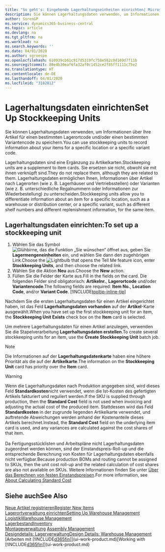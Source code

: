```yaml
---
title: "So geht's: Eingehende Lagerhaltungseinheiten einrichten| Microsoft Docs"
description: Sie können Lagerhaltungsdaten verwenden, um Informationen über Ihre Artikel für einen bestimmten Lagerortcode und/oder einen bestimmten Variantencode zu speichern.
author: SorenGP
ms.service: dynamics365-business-central
ms.topic: article
ms.devlang: na
ms.tgt_pltfrm: na
ms.workload: na
ms.search.keywords: ''
ms.date: 04/01/2020
ms.author: sgroespe
ms.openlocfilehash: 610939cb61c917d5319fc758e582c0d169d7f11b
ms.sourcegitcommit: 88e4b30eaf6fa32af0c1452ce2f85ff1111c75e2
ms.translationtype: HT
ms.contentlocale: de-DE
ms.lasthandoff: 04/01/2020
ms.locfileid: "3182012"
---
```

# <a name="set-up-stockkeeping-units"></a><span data-ttu-id="70f43-103">Lagerhaltungsdaten einrichten</span><span class="sxs-lookup"><span data-stu-id="70f43-103">Set Up Stockkeeping Units</span></span>
<span data-ttu-id="70f43-104">Sie können Lagerhaltungsdaten verwenden, um Informationen über Ihre Artikel für einen bestimmten Lagerortcode und/oder einen bestimmten Variantencode zu speichern.</span><span class="sxs-lookup"><span data-stu-id="70f43-104">You can use stockkeeping units to record information about your items for a specific location or a specific variant code.</span></span>  

 <span data-ttu-id="70f43-105">Lagerhaltungsdaten sind eine Ergänzung zu Artikelkarten.</span><span class="sxs-lookup"><span data-stu-id="70f43-105">Stockkeeping units are a supplement to item cards.</span></span> <span data-ttu-id="70f43-106">Sie ersetzen sie nicht, obwohl sie mit ihnen verknüpft sind.</span><span class="sxs-lookup"><span data-stu-id="70f43-106">They do not replace them, although they are related to them.</span></span> <span data-ttu-id="70f43-107">Lagerhaltungsdaten ermöglichen Ihnen, Informationen über Artikel nach Lagerorten (wie z. B. Lagerhäuser und Vertriebsstellen) oder Varianten (wie z. B. unterschiedliche Regalnummern oder Informationen zur Wiederbestellung) zu unterscheiden.</span><span class="sxs-lookup"><span data-stu-id="70f43-107">Stockkeeping units allow you to differentiate information about an item for a specific location, such as a warehouse or distribution center, or a specific variant, such as different shelf numbers and different replenishment information, for the same item.</span></span>  

## <a name="to-set-up-a-stockkeeping-unit"></a><span data-ttu-id="70f43-108">Lagerhaltungsdaten einrichten:</span><span class="sxs-lookup"><span data-stu-id="70f43-108">To set up a stockkeeping unit</span></span>  

1.  <span data-ttu-id="70f43-109">Wählen Sie das Symbol ![Glühbirne, das die Funktion „Sie wünschen“ öffnet](media/ui-search/search_small.png "Was möchten Sie tun?") aus, geben Sie **Lagermengeneinheiten** ein, und wählen Sie dann den zugehörigen Link.</span><span class="sxs-lookup"><span data-stu-id="70f43-109">Choose the ![Lightbulb that opens the Tell Me feature](media/ui-search/search_small.png "Tell me what you want to do") icon, enter **Stockkeeping Units**, and then choose the related link.</span></span>  
2.  <span data-ttu-id="70f43-110">Wählen Sie die Aktion **Neu** aus.</span><span class="sxs-lookup"><span data-stu-id="70f43-110">Choose the **New** action.</span></span>  
3.  <span data-ttu-id="70f43-111">Füllen Sie die Felder der Karte aus.</span><span class="sxs-lookup"><span data-stu-id="70f43-111">Fill in the fields on the card.</span></span> <span data-ttu-id="70f43-112">Die folgenden Felder sind obligatorisch: **Artikelnr.**, **Lagerortcode** und/oder **Variantencode**.</span><span class="sxs-lookup"><span data-stu-id="70f43-112">The following fields are required: **Item No.**, **Location Code**, and/or **Variant Code**.</span></span> [!INCLUDE[tooltip-inline-tip](includes/tooltip-inline-tip_md.md)]  

<span data-ttu-id="70f43-113">Nachdem Sie die ersten Lagerhaltungsdaten für einen Artikel eingerichtet haben, ist das Feld **Lagerhaltungsdaten vorhanden** auf der **Artikel**-Karte ausgewählt.</span><span class="sxs-lookup"><span data-stu-id="70f43-113">When you have set up the first stockkeeping unit for an item, the **Stockkeeping Unit Exists** check box on the **Item** card is selected.</span></span>  

<span data-ttu-id="70f43-114">Um mehrere Lagerhaltungsdaten für einen Artikel anzulegen, verwenden Sie die Stapelverarbeitung **Lagerhaltungsdaten erstellen**.</span><span class="sxs-lookup"><span data-stu-id="70f43-114">To create several stockkeeping units for an item, use the **Create Stockkeeping Unit** batch job.</span></span>  

> [!NOTE]  
>  <span data-ttu-id="70f43-115">Die Informationen auf der **Lagerhaltungsdatenkarte** haben eine höhere Priorität als die auf der **Artikelkarte**.</span><span class="sxs-lookup"><span data-stu-id="70f43-115">The information on the **Stockkeeping Unit** card has priority over the **Item** card.</span></span>

> [!Warning]
> <span data-ttu-id="70f43-116">Wenn die Lagerhaltungsdaten nach Produktion angegeben sind, wird dieses Feld **Standardkosten**nicht verwendet, wenn die Ist-Kosten des gefertigten Artikels fakturiert und reguliert werden.</span><span class="sxs-lookup"><span data-stu-id="70f43-116">If the SKU is supplied through production, then the **Standard Cost** field is not used when invoicing and adjusting the actual cost of the produced item.</span></span> <span data-ttu-id="70f43-117">Stattdessen wird das Feld **Standardkosten** in der zugrunde liegenden Artikelkarte verwendet, und auftretende Abweichungen werden anhand der Kostenanteile dieses Artikels berechnet.</span><span class="sxs-lookup"><span data-stu-id="70f43-117">Instead, the **Standard Cost** field on the underlying item card is used, and any variances are calculated against the cost shares of that item.</span></span><br /><br />
> <span data-ttu-id="70f43-118">Da Fertigungsstücklisten und Arbeitspläne nicht Lagerhaltungsdaten zugeordnet werden können, sind der Einstandspreis-Roll-up und die entsprechende Berechnung von Kosten für Lagerhaltungsdaten ebenfalls nicht verfügbar.</span><span class="sxs-lookup"><span data-stu-id="70f43-118">Because production BOMs and routing cannot be assigned to SKUs, then the unit cost roll-up and the related calculation of cost shares are also not available on SKUs.</span></span> <span data-ttu-id="70f43-119">Weitere Informationen finden Sie unter [Über das Berechnen von festen Einstandspreisen](finance-about-calculating-standard-cost.md).</span><span class="sxs-lookup"><span data-stu-id="70f43-119">For more information, see [About Calculating Standard Cost](finance-about-calculating-standard-cost.md)</span></span>

## <a name="see-also"></a><span data-ttu-id="70f43-120">Siehe auch</span><span class="sxs-lookup"><span data-stu-id="70f43-120">See Also</span></span>  
[<span data-ttu-id="70f43-121">Neue Artikel registrieren</span><span class="sxs-lookup"><span data-stu-id="70f43-121">Register New Items</span></span>](inventory-how-register-new-items.md)  
[<span data-ttu-id="70f43-122">Lagerortverwaltung einrichten</span><span class="sxs-lookup"><span data-stu-id="70f43-122">Setting Up Warehouse Management</span></span>](warehouse-setup-warehouse.md)  
[<span data-ttu-id="70f43-123">Logistik</span><span class="sxs-lookup"><span data-stu-id="70f43-123">Warehouse Management</span></span>](warehouse-manage-warehouse.md)  
[<span data-ttu-id="70f43-124">Lagerbestand</span><span class="sxs-lookup"><span data-stu-id="70f43-124">Inventory</span></span>](inventory-manage-inventory.md)  
<span data-ttu-id="70f43-125">[Montageverwaltung](assembly-assemble-items.md)  </span><span class="sxs-lookup"><span data-stu-id="70f43-125">[Assembly Management](assembly-assemble-items.md)  </span></span>  
[<span data-ttu-id="70f43-126">Designdetails: Lagerverwaltung</span><span class="sxs-lookup"><span data-stu-id="70f43-126">Design Details: Warehouse Management</span></span>](design-details-warehouse-management.md)  
<span data-ttu-id="70f43-127">[Arbeiten mit [!INCLUDE[d365fin](includes/d365fin_md.md)]](ui-work-product.md)</span><span class="sxs-lookup"><span data-stu-id="70f43-127">[Working with [!INCLUDE[d365fin](includes/d365fin_md.md)]](ui-work-product.md)</span></span>  
